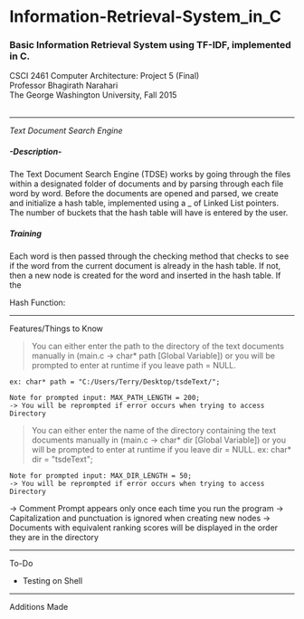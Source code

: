 # Information-Retrieval-System_in_C
### Basic Information Retrieval System using TF-IDF, implemented in C.

CSCI 2461 Computer Architecture: Project 5 (Final) <br>
Professor Bhagirath Narahari <br>
The George Washington University, Fall 2015 <br><br>


*****************************
*Text Document Search Engine*


##### -Description-

The Text Document Search Engine (TDSE) works by going through the files within a designated folder of documents and by parsing through each file word by word. Before the documents are opened and parsed, we create and initialize a
hash table, implemented using a _ of Linked List pointers. The number of
buckets that the hash table will have is entered by the user.

##### Training

Each word is then passed through the checking method that checks to see if
the word from the current document is already in the hash table. If not, then a
new node is created for the word and inserted in the hash table. If the 

Hash Function:




-----------------------
Features/Things to Know

> You can either enter the path to the directory of the text documents manually in (main.c -> char* path [Global Variable])
    or you will be prompted to enter at runtime if you leave path = NULL.
    
    ex: char* path = "C:/Users/Terry/Desktop/tsdeText/";
        
    Note for prompted input: MAX_PATH_LENGTH = 200;
    -> You will be reprompted if error occurs when trying to access Directory
        
> You can either enter the name of the directory containing the text documents manually in (main.c -> char* dir [Global Variable])
    or you will be prompted to enter at runtime if you leave dir = NULL.
        ex: char* dir = "tsdeText";
        
    Note for prompted input: MAX_DIR_LENGTH = 50;
    -> You will be reprompted if error occurs when trying to access Directory

        
-> Comment Prompt appears only once each time you run the program
-> Capitalization and punctuation is ignored when creating new nodes
-> Documents with equivalent ranking scores will be displayed in the order they are in the directory

-----
To-Do
- Testing on Shell <!-- + Testing with actual paths -->

--------------
Additions Made
